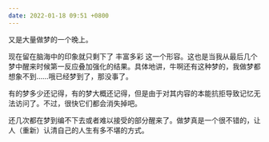 ```yaml
---
date: 2022-01-18 09:51 +0800
---
```

<!-- more -->

又是大量做梦的一个晚上。

现在留在脑海中的印象就只剩下了 丰富多彩 这一个形容。这也是当我从最后几个梦中醒来时候第一反应叠加强化的结果。具体地讲，牛啊还有这种梦的，我做梦都想象不到……哦已经梦到了，那没事了。

有的梦多少还记得，有的梦大概还记得，但是由于对其内容的本能抗拒导致记忆无法访问了。不过，很快它们都会消失掉吧。

还几次都在梦到编不下去或者难以接受的部分醒来了。做梦真是一个很不错的，让人（重新）认清自己的人生有多不堪的方式。
